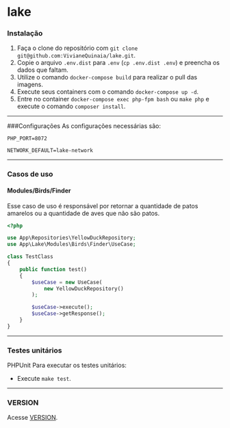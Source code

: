 # lake

### Instalação
1. Faça o clone do repositório com `git clone git@github.com:VivianeQuinaia/lake.git`.
2. Copie o arquivo `.env.dist` para `.env` (`cp .env.dist .env`) e preencha os dados que faltam.
3. Utilize o comando `docker-compose build` para realizar o pull das imagens.
4. Execute seus containers com o comando `docker-compose up -d`.
5. Entre no container `docker-compose exec php-fpm bash` ou `make php` e execute o comando `composer install`.
___

###Configurações
As configurações necessárias são:
```dotenv
PHP_PORT=8072

NETWORK_DEFAULT=lake-network
```
___

### Casos de uso

#### Modules/Birds/Finder
Esse caso de uso é responsável por retornar a quantidade de patos amarelos 
ou a quantidade de aves que não são patos.
```php
<?php

use App\Repositories\YellowDuckRepository;
use App\Lake\Modules\Birds\Finder\UseCase;

class TestClass
{
    public function test()
    {
        $useCase = new UseCase(
            new YellowDuckRepository()
        );

        $useCase->execute();
        $useCase->getResponse();
    }
}
```
___

### Testes unitários
PHPUnit
Para executar os testes unitários:
- Execute `make test`.
___
### VERSION
Acesse [VERSION](./VERSION).
